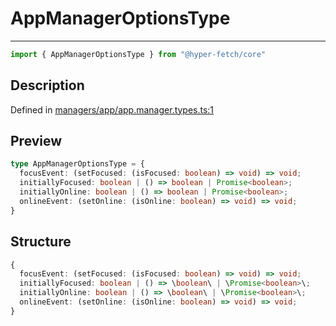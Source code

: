 

# AppManagerOptionsType

<div class="api-docs__separator">

---

</div><div class="api-docs__import">

```ts
import { AppManagerOptionsType } from "@hyper-fetch/core"
```

</div><div class="api-docs__section">

## Description

</div><div class="api-docs__description"><span class="api-docs__do-not-parse">



</span></div><p class="api-docs__definition">

Defined in [managers/app/app.manager.types.ts:1](https://github.com/BetterTyped/hyper-fetch/blob/3fe127e9/packages/core/src/managers/app/app.manager.types.ts#L1)

</p><div class="api-docs__section">

## Preview

</div><div class="api-docs__preview type">

```ts
type AppManagerOptionsType = {
  focusEvent: (setFocused: (isFocused: boolean) => void) => void; 
  initiallyFocused: boolean | () => boolean | Promise<boolean>; 
  initiallyOnline: boolean | () => boolean | Promise<boolean>; 
  onlineEvent: (setOnline: (isOnline: boolean) => void) => void; 
}
```

</div><div class="api-docs__section">

## Structure

</div><div class="api-docs__returns">

```ts
{
  focusEvent: (setFocused: (isFocused: boolean) => void) => void;
  initiallyFocused: boolean | () => \boolean\ | \Promise<boolean>\;
  initiallyOnline: boolean | () => \boolean\ | \Promise<boolean>\;
  onlineEvent: (setOnline: (isOnline: boolean) => void) => void;
}
```

</div>